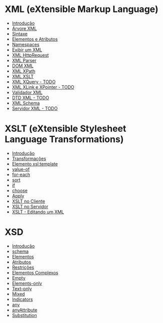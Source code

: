# XML (eXtensible Markup Language)

- [Introdução](estudos/xml/introducao.md)
- [Árvore XML](estudos/xml/arvore.md)
- [Sintaxe](estudos/xml/sintaxe.md)
- [Elementos e Atributos](estudos/xml/elementos.md)
- [Namespaces](estudos/xml/namespaces.md)
- [Exibir um XML](estudos/xml/exibir.md)
- [XML HttpRequest](estudos/xml/xmlhttpRequest.md)
- [XML Parser](estudos/xml/parser.md)
- [DOM XML](estudos/xml/dom.md)
- [XML XPath](estudos/xml/xpath.md)
- [XML XSLT](estudos/xml/xslt.md)
- [XML XQuery - TODO](https://www.w3schools.com/xml/xml_xquery.asp)
- [XML XLink e XPointer - TODO](https://www.w3schools.com/xml/xml_xlink.asp)
- [Validador XML](estudos/xml/validador.md)
- [DTD XML - TODO](https://www.w3schools.com/xml/xml_dtd.asp)
- [XML Schema](estudos/xml/schema.md)
- [Servidor XML - TODO](https://www.w3schools.com/xml/xml_server.asp)

# XSLT (eXtensible Stylesheet Language Transformations)

- [Introdução](estudos/xslt/introducao.md)
- [Transformações](estudos/xslt/transformar.md)
- [Elemento xsl:template](estudos/xslt/template.md)
- [value-of](estudos/xslt/)
- [for-each](estudos/xslt/)
- [sort](estudos/xslt/)
- [if](estudos/xslt/)
- [choose](estudos/xslt/)
- [Apply](estudos/xslt/)
- [XSLT no Cliente](estudos/xslt/)
- [XSLT no Servidor](estudos/xslt/)
- [XSLT - Editando um XML](estudos/xslt/)

# XSD

- [Introdução]()
- [schema]()
- [Elementos]()
- [Atributos]()
- [Restrições]()
- [Elementos Complexos]()
- [Empty]()
- [Elements-only]()
- [Text-only]()
- [Mixed]()
- [Indicators]()
- [any]()
- [anyAttribute]()
- [Substitution]()

